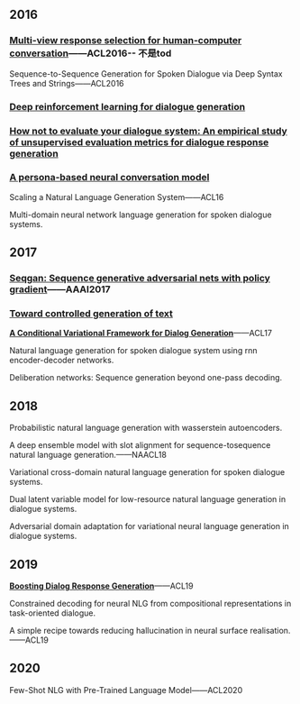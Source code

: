 ## 2016

### [Multi-view response selection for human-computer conversation](https://www.aclweb.org/anthology/D16-1036.pdf)——ACL2016-- 不是tod

Sequence-to-Sequence Generation for Spoken Dialogue via Deep Syntax Trees and Strings——ACL2016

### [Deep reinforcement learning for dialogue generation](https://arxiv.org/abs/1606.01541)

### [How not to evaluate your dialogue system: An empirical study of unsupervised evaluation metrics for dialogue response generation](https://arxiv.org/abs/1603.08023)

### [A persona-based neural conversation model](https://arxiv.org/abs/1603.06155)

Scaling a Natural Language Generation System——ACL16

Multi-domain neural network language generation for spoken dialogue systems. 

## 2017

### [Seqgan: Sequence generative adversarial nets with policy gradient](https://ojs.aaai.org/index.php/AAAI/article/view/10804)——AAAI2017

### [Toward controlled generation of text](http://proceedings.mlr.press/v70/hu17e.html)

**[A Conditional Variational Framework for Dialog Generation](https://www.aclweb.org/anthology/P17-2080/)**——ACL17

Natural language generation for spoken dialogue system using rnn encoder-decoder networks.

Deliberation networks: Sequence generation beyond one-pass decoding. 

## 2018

Probabilistic natural language generation with wasserstein autoencoders.

A deep ensemble model with slot alignment for sequence-tosequence natural language generation.——NAACL18

Variational cross-domain natural language generation for spoken dialogue systems.

Dual latent variable model for low-resource natural language generation in dialogue systems.

Adversarial domain adaptation for variational neural language generation in dialogue systems.

## 2019

**[Boosting Dialog Response Generation](https://www.aclweb.org/anthology/P19-1005/)**——ACL19

 Constrained decoding for neural NLG from compositional representations in task-oriented dialogue.

A simple recipe towards reducing hallucination in neural surface realisation.——ACL19

## 2020

Few-Shot NLG with Pre-Trained Language Model——ACL2020

